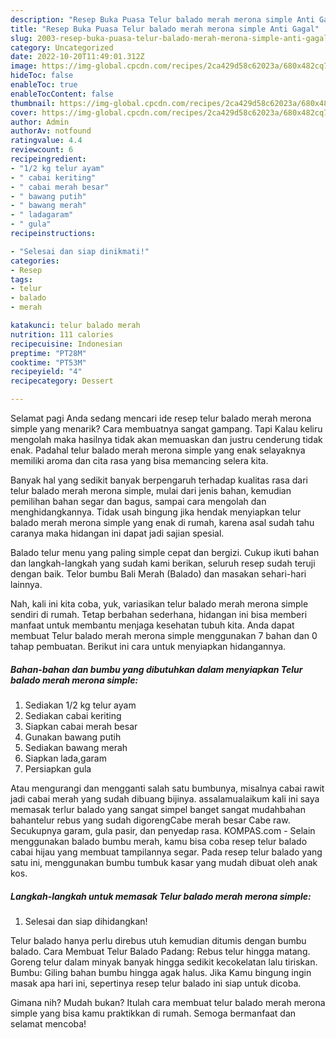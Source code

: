 ```yaml
---
description: "Resep Buka Puasa Telur balado merah merona simple Anti Gagal"
title: "Resep Buka Puasa Telur balado merah merona simple Anti Gagal"
slug: 2003-resep-buka-puasa-telur-balado-merah-merona-simple-anti-gagal
category: Uncategorized
date: 2022-10-20T11:49:01.312Z
image: https://img-global.cpcdn.com/recipes/2ca429d58c62023a/680x482cq70/telur-balado-merah-merona-simple-foto-resep-utama.jpg
hideToc: false
enableToc: true
enableTocContent: false
thumbnail: https://img-global.cpcdn.com/recipes/2ca429d58c62023a/680x482cq70/telur-balado-merah-merona-simple-foto-resep-utama.jpg
cover: https://img-global.cpcdn.com/recipes/2ca429d58c62023a/680x482cq70/telur-balado-merah-merona-simple-foto-resep-utama.jpg
author: Admin
authorAv: notfound
ratingvalue: 4.4
reviewcount: 6
recipeingredient:
- "1/2 kg telur ayam"
- " cabai keriting"
- " cabai merah besar"
- " bawang putih"
- " bawang merah"
- " ladagaram"
- " gula"
recipeinstructions:

- "Selesai dan siap dinikmati!"
categories:
- Resep
tags:
- telur
- balado
- merah

katakunci: telur balado merah 
nutrition: 111 calories
recipecuisine: Indonesian
preptime: "PT28M"
cooktime: "PT53M"
recipeyield: "4"
recipecategory: Dessert

---
```



Selamat pagi Anda sedang mencari ide resep telur balado merah merona simple yang menarik? Cara membuatnya sangat gampang. Tapi Kalau keliru mengolah maka hasilnya tidak akan memuaskan dan justru cenderung tidak enak. Padahal telur balado merah merona simple yang enak selayaknya memiliki aroma dan cita rasa yang bisa memancing selera kita.


Banyak hal yang sedikit banyak berpengaruh terhadap kualitas rasa dari telur balado merah merona simple, mulai dari jenis bahan, kemudian pemilihan bahan segar dan bagus, sampai cara mengolah dan menghidangkannya. Tidak usah bingung jika hendak menyiapkan telur balado merah merona simple yang enak di rumah, karena asal sudah tahu caranya maka hidangan ini dapat jadi sajian spesial.

Balado telur menu yang paling simple cepat dan bergizi. Cukup ikuti bahan dan langkah-langkah yang sudah kami berikan, seluruh resep sudah teruji dengan baik. Telor bumbu Bali Merah (Balado) dan masakan sehari-hari lainnya.


Nah, kali ini kita coba, yuk, variasikan telur balado merah merona simple sendiri di rumah. Tetap berbahan sederhana, hidangan ini bisa memberi manfaat untuk membantu menjaga kesehatan tubuh kita. Anda dapat membuat Telur balado merah merona simple menggunakan 7 bahan dan 0 tahap pembuatan. Berikut ini cara untuk menyiapkan hidangannya.

<!--inarticleads1-->

##### Bahan-bahan dan bumbu yang dibutuhkan dalam menyiapkan Telur balado merah merona simple:

1. Sediakan 1/2 kg telur ayam
1. Sediakan  cabai keriting
1. Siapkan  cabai merah besar
1. Gunakan  bawang putih
1. Sediakan  bawang merah
1. Siapkan  lada,garam
1. Persiapkan  gula


Atau mengurangi dan mengganti salah satu bumbunya, misalnya cabai rawit jadi cabai merah yang sudah dibuang bijinya. assalamualaikum kali ini saya memasak terlur balado yang sangat simpel banget sangat mudahbahan bahantelur rebus yang sudah digorengCabe merah besar Cabe raw. Secukupnya garam, gula pasir, dan penyedap rasa. KOMPAS.com - Selain menggunakan balado bumbu merah, kamu bisa coba resep telur balado cabai hijau yang membuat tampilannya segar. Pada resep telur balado yang satu ini, menggunakan bumbu tumbuk kasar yang mudah dibuat oleh anak kos. 

<!--inarticleads2-->

##### Langkah-langkah untuk memasak Telur balado merah merona simple:


1. Selesai dan siap dihidangkan!

Telur balado hanya perlu direbus utuh kemudian ditumis dengan bumbu balado. Cara Membuat Telur Balado Padang: Rebus telur hingga matang. Goreng telur dalam minyak banyak hingga sedikit kecokelatan lalu tiriskan. Bumbu: Giling bahan bumbu hingga agak halus. Jika Kamu bingung ingin masak apa hari ini, sepertinya resep telur balado ini siap untuk dicoba. 

Gimana nih? Mudah bukan? Itulah cara membuat telur balado merah merona simple yang bisa kamu praktikkan di rumah. Semoga bermanfaat dan selamat mencoba!
